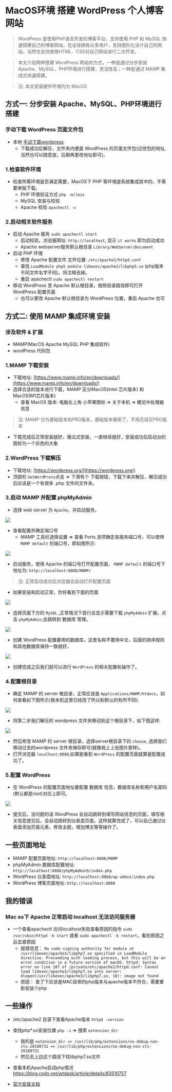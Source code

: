 # MacOS环境 搭建 WordPress 个人博客网站
> WordPress 是使用PHP语言开发的博客平台，支持使用 PHP 和 MySQL 快速搭建自己的博客网站，在全球拥有众多用户，支持图形化设计自己的网站，当然也支持使用HTML、CSS对自己网站进行二次开发。

> 本文介绍两种搭建 WordPress 网站的方式，一种是通过分步安装 Apache、MySQL、PHP环境进行搭建，灵活性高；一种是通过 MAMP 集成式快速搭建。

> 注: 本文安装硬件环境均为 MacOS

## 方式一: 分步安装 Apache、MySQL、PHP环境进行搭建
### 手动下载 WordPress 页面文件包
* 本地 [手动下载wordpress](https://cn.wordpress.org/download/#download-install)
	* 下载成功后解压，文件夹内便是 WordPress 的页面文件包(记住包的地址, 当然也可以随意放，后期再更改地址即可)。

### 1.检查软件环境
* 检查所需环境是否满足需要，MacOS下 PHP 等环境是系统集成其中的，不需要单独下载。
	* PHP 环境验证方式 `php -m|less`
	* MySQL 安装与校验
	* Apache 校验 `apachectl -v`

### 2.启动相关软件服务
* 启动 Apache 服务 `sudo apachectl start`
	* 启动校验，浏览器网址: `http://localhost`, 显示 `it works` 即为启动成功
	* Apache webserver服务默认根目录 `Library/WebServer/Document`
* 启动 PHP 环境
	* 修改 Apache 配置文件 文件位置: `/etc/apache2/httpd.conf`
	* 查找 `LoadModule php5_module libexec/apache2/libphp5.so` (php版本不同文件名字不同)，将注释去掉。
	* 重启 apachectl `sudo apachectl restart`
* 移动 WordPress 至 Apache 默认根目录，按照目录路径即可打开 WordPress 配置页面
	* 也可以更改 Apache 默认根目录为 WordPress 位置，重启 Apache 也可

## 方式二: 使用 MAMP 集成环境 安装
### 涉及软件 & 扩展
* MAMP(MacOS Apache MySQL PHP 集成软件)
* wordPress 代码包

### 1.MAMP 下载安装
* 下载地址: [https://www.mamp.info/en/downloads/](https://www.mamp.info/en/downloads/)
* 选择合适的版本进行下载，MAMP 区分MacOS(intel 芯片版本) 和 MacOS(M1芯片版本)
	* 查看 MacOS 版本: 电脑左上角 小苹果图标 => 关于本机 => 概览中处理器信息

> 注: MAMP 分为基础版本和PRO版本，基础版本够用了，不用花钱买PRO版本

* 下载完成后正常安装就好，傻瓜式安装，一直继续就好，安装成功后启动台的图标为一个灰色的大象

### 2.WordPress 下载解压
* 下载地址: [https://wordpress.org/](https://wordpress.org/)
* 顶部栏 `GetWordPress`点击 => 下滑有个 下载按钮，下载下来并解压，解压成功后应该是一个有很多 .php 文件的文件夹。

### 3.启动 MAMP 并配置 phpMyAdmin
* 选择 web server 为 `Apache`，并启动服务。

![](../images/wordPress/mamp-start.png)

* 查看配置并确定端口号
	* MAMP 工具栏选择设置 => 查看 Ports 选项确定各服务端口号，可以使用 `MAMP default` 的端口号，即如图所示:

![](../images/wordPress/mamp-ports.png)
 
* 启动服务，使用 Apache 的端口号打开配置页面， `MAMP default` 的端口号下地址为: `http://localhost:8888/MAMP/` 

> 注: 正常启动成功后浏览器会自动打开配置页面

* 如果安装和启动正常，你将看到下面的页面

![](../images/wordPress/mamp-index.png)

* 选择页面下方的 `MySQL` ,正常情况下首行会显示需要下载 `phpMyAdmin` 扩展，点击  `phpMyAdmin`,会跳转到 数据库 管理。

![](../images/wordPress/mamp-mysql.png)

* 创建 WordPress 配置要用的数据库，这里名称不要用中文，后面的排序规则和其他数据库保持一致就好。

![](../images/wordPress/mamp-phpmyadmin.png)

* 创建完成之后我们就可以进行 `WordPress` 的相关配置和操作了。

### 4.配置根目录
* 确定 MAMP 的 server 根目录，正常应该是 `Applications/MAMP/htdocs`，如何查看如下图所示(我本机这里已经改了所以和默认的有所不同):

![](../images/wordPress/mamp-server.png)

* 将第二步我们解压的 wordpress 文件夹移动到这个根目录下，如下图这样:

![](../images/wordPress/mamp-htdocs.png)

* 然后修改 MAMP 的 server 根目录，选择server根目录下的 `choose`, 选择我们移动过去的wordpress 文件夹保存即可(就像我上上张图片那样)。
* 打开浏览器 `localhost:8888`,如果能看到 `WordPress` 的配置页面就算是配置成功了。

### 5.配置 WordPress
* 在 WordPress 的配置页面地址要配置 数据库 信息，数据库名称和用户名密码(默认都是root)对应上即可。

![](../images/wordPress/wordpress-config.png)

* 提交后，没问题的话 WordPress 会自动跳转到填写网站信息的页面，填写相关信息提交后，会自动跳转到仪表盘页面，这样就算完成了，可以自己通过仪表盘添加页面元素，修改主题，增加博文等等操作了。

## 一些页面地址
* MAMP 配置页面地址: `http://localhost:8888/MAMP`
* phpMyAdmin 数据库配置地址: `http://localhost:8888/phpMyAdmin5/index.php`
* WordPress 仪表盘地址: `http://localhost:8888/wp-admin/index.php`
* WordPress 博客页面地址: `http://localhost:8888`

## 我的错误
### Mac os下 Apache 正常启动 localhost 无法访问服务器
* 一个查看apachectl 访问localhost失败查看原因的指令 `sudo /usr/sbin/httpd -k start` 或者 `sudo apachectl -k restart`，看到原因之后去查原因
	* 报错信息： `No code signing authority for module at /usr/libexec/apache3/libphp7.so specified in LoadModule directive. Proceeding with loading process, but this will be an error condition in a future version of macOS.
httpd: Syntax error on line 187 of /private/etc/apache2/httpd.conf: Cannot load libexec/apache3/libphp7.so into server: dlopen(/usr/libexec/apache3/libphp7.so, 10): image not found`
	* 原因： 查了下应该是MAC自带的php版本与apache版本不符合，需要重新安装个php

## 一些操作
* /etc/apache2  目录下查看Apache版本 `httpd -version`
* 查找php*.so安装位置 `php -i` => 搜索 `extension_dir`
	* 我的是 `extension_dir => /usr/lib/php/extensions/no-debug-non-zts-20180731 => /usr/lib/php/extensions/no-debug-non-zts-20180731`
	* 然后去上边这个路径下找libphp7.so文件
* 查看本机Apache启动php情况 https://blog.csdn.net/wtdask/article/details/83510757

* [官方安装文档](https://cn.wordpress.org/support/category/installation/)
